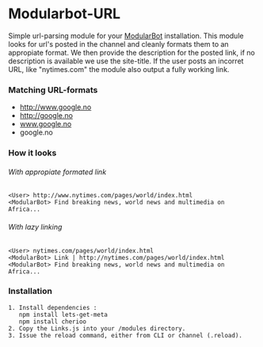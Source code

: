 Modularbot-URL
==============

Simple url-parsing module for your [ModularBot](https://github.com/Xstasy/modular-bot) installation. This module looks for url's posted in the channel and cleanly formats them to an appropiate format. We then provide the description for the posted link, if no description is available we use the site-title. If the user posts an incorret URL, like "nytimes.com" the module also output a fully working link.

### Matching URL-formats
 - http://www.google.no
 - http://google.no
 - www.google.no
 - google.no

### How it looks
###### With appropiate formated link
```
<User> http://www.nytimes.com/pages/world/index.html
<ModularBot> Find breaking news, world news and multimedia on Africa...
```
###### With lazy linking
```
<User> nytimes.com/pages/world/index.html
<ModularBot> Link | http://nytimes.com/pages/world/index.html
<ModularBot> Find breaking news, world news and multimedia on Africa...
```
### Installation

```
1. Install dependencies :
   npm install lets-get-meta
   npm install cherioo
2. Copy the Links.js into your /modules directory.
3. Issue the reload command, either from CLI or channel (.reload).
```
